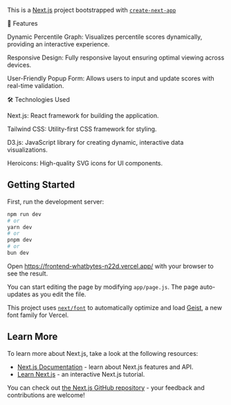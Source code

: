 This is a [Next.js](https://nextjs.org) project bootstrapped with [`create-next-app`](https://github.com/vercel/next.js/tree/canary/packages/create-next-app)


🚀 Features

Dynamic Percentile Graph: Visualizes percentile scores dynamically, providing an interactive experience.

Responsive Design: Fully responsive layout ensuring optimal viewing across devices.

User-Friendly Popup Form: Allows users to input and update scores with real-time validation.

🛠️ Technologies Used

Next.js: React framework for building the application.

Tailwind CSS: Utility-first CSS framework for styling.

 D3.js: JavaScript library for creating dynamic, interactive data visualizations.

Heroicons: High-quality SVG icons for UI components.

## Getting Started

First, run the development server:

```bash
npm run dev
# or
yarn dev
# or
pnpm dev
# or
bun dev
```

Open https://frontend-whatbytes-n22d.vercel.app/ with your browser to see the result.

You can start editing the page by modifying `app/page.js`. The page auto-updates as you edit the file.

This project uses [`next/font`](https://nextjs.org/docs/app/building-your-application/optimizing/fonts) to automatically optimize and load [Geist](https://vercel.com/font), a new font family for Vercel.

## Learn More

To learn more about Next.js, take a look at the following resources:

- [Next.js Documentation](https://nextjs.org/docs) - learn about Next.js features and API.
- [Learn Next.js](https://nextjs.org/learn) - an interactive Next.js tutorial.

You can check out [the Next.js GitHub repository](https://github.com/vercel/next.js) - your feedback and contributions are welcome!
 
